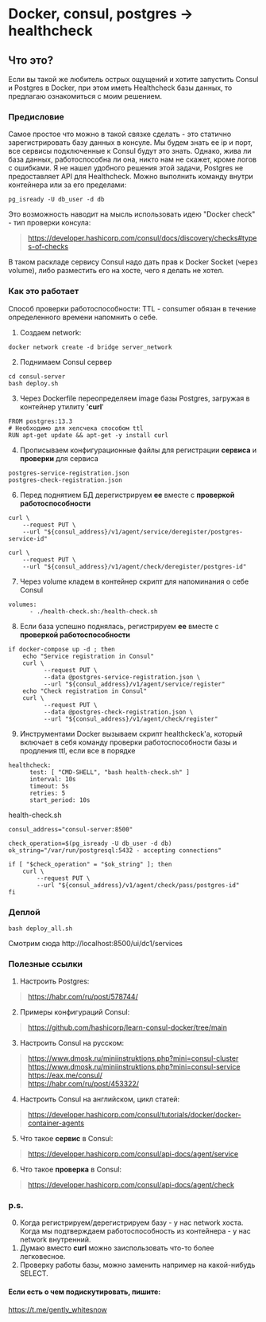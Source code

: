 # Docker, consul, postgres -> healthcheck

## Что это?
Если вы такой же любитель острых ощущений и хотите запустить Consul и Postgres в Docker,
при этом иметь Healthcheck базы данных, то предлагаю ознакомиться с моим решением.

### Предисловие 
Самое простое что можно в такой связке сделать - это статично зарегистрировать базу данных в консуле.
Мы будем знать ее ip и порт, все сервисы подключенные к Consul будут это знать. 
Однако, жива ли база данных, работоспособна ли она, никто нам не скажет, кроме логов с ошибками.
Я не нашел удобного решения этой задачи, Postgres не предоставляет API для Healthcheck. Можно выполнить команду внутри контейнера
или за его пределами:
```
pg_isready -U db_user -d db
```
Это возможность наводит на мысль использовать идею "Docker check" - тип проверки консула:
> https://developer.hashicorp.com/consul/docs/discovery/checks#types-of-checks 

В таком раскладе сервису Consul надо дать прав к Docker Socket (через volume), либо разместить его на хосте, чего я делать не хотел.

### Как это работает
Способ проверки работоспособности: TTL - consumer обязан в течение определенного времени напомнить о себе.

1) Создаем network:
```
docker network create -d bridge server_network
```
2) Поднимаем Consul сервер
```
cd consul-server
bash deploy.sh
```
3) Через Dockerfile переопределяем image базы Postgres, загружая в контейнер утилиту '**curl**'
```
FROM postgres:13.3
# Необходимо для хелсчека способом ttl
RUN apt-get update && apt-get -y install curl
```
4) Прописываем конфигурационные файлы для регистрации **сервиса** и **проверки** для сервиса
```
postgres-service-registration.json 
postgres-check-registration.json
```
6) Перед поднятием БД дерегистрируем **ее** вместе с **проверкой работоспособности**
```
curl \
    --request PUT \
    --url "${consul_address}/v1/agent/service/deregister/postgres-service-id"
    
curl \
    --request PUT \
    --url "${consul_address}/v1/agent/check/deregister/postgres-id"
```
7) Через volume кладем в контейнер скрипт для напоминания о себе Consul
```
volumes:
      - ./health-check.sh:/health-check.sh
```
8) Если база успешно поднялась, регистрируем **ее** вместе с **проверкой работоспособности**
```
if docker-compose up -d ; then
    echo "Service registration in Consul"
    curl \
          --request PUT \
          --data @postgres-service-registration.json \
          --url "${consul_address}/v1/agent/service/register"
    echo "Check registration in Consul"
    curl \
          --request PUT \
          --data @postgres-check-registration.json \
          --url "${consul_address}/v1/agent/check/register"
```
9) Инструментами Docker вызываем скрипт healthckeck'a, который включает в себя команду проверки 
работоспособности базы и продления ttl, если все в порядке
```
healthcheck:
      test: [ "CMD-SHELL", "bash health-check.sh" ]
      interval: 10s
      timeout: 5s
      retries: 5
      start_period: 10s
```
health-check.sh
```
consul_address="consul-server:8500"

check_operation=$(pg_isready -U db_user -d db)
ok_string="/var/run/postgresql:5432 - accepting connections"

if [ "$check_operation" = "$ok_string" ]; then
    curl \
        --request PUT \
        --url "${consul_address}/v1/agent/check/pass/postgres-id"
fi
```

### Деплой
```
bash deploy_all.sh
```
Смотрим сюда http://localhost:8500/ui/dc1/services

### Полезные ссылки
1) Настроить Postgres:
> https://habr.com/ru/post/578744/
2) Примеры конфигураций Consul:
> https://github.com/hashicorp/learn-consul-docker/tree/main
3) Настроить Consul на русском:
> https://www.dmosk.ru/miniinstruktions.php?mini=consul-cluster  
> https://www.dmosk.ru/miniinstruktions.php?mini=consul-service  
> https://eax.me/consul/  
> https://habr.com/ru/post/453322/  
4) Настроить Consul на английском, цикл статей:
> https://developer.hashicorp.com/consul/tutorials/docker/docker-container-agents
5) Что такое **сервис** в Consul:
> https://developer.hashicorp.com/consul/api-docs/agent/service
6) Что такое **проверка** в Consul:
> https://developer.hashicorp.com/consul/api-docs/agent/check

### p.s.
0) Когда регистрируем/дерегистрируем базу - у нас network хоста.
Когда мы подтверждаем работоспособность из контейнера - у нас network внутренний.
1) Думаю вместо **curl** можно заиспользовать что-то более легковесное.
2) Проверку работы базы, можно заменить например на какой-нибудь SELECT.

#### Если есть о чем подискутировать, пишите: 
https://t.me/gently_whitesnow

